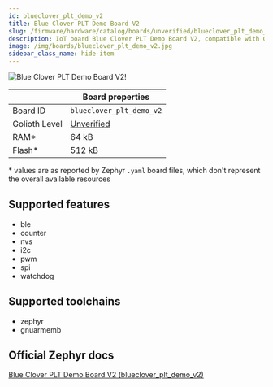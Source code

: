 ```yaml
---
id: blueclover_plt_demo_v2
title: Blue Clover PLT Demo Board V2
slug: /firmware/hardware/catalog/boards/unverified/blueclover_plt_demo_v2
description: IoT board Blue Clover PLT Demo Board V2, compatible with Golioth at unverified level.
image: /img/boards/blueclover_plt_demo_v2.jpg
sidebar_class_name: hide-item
---
```


[//]: # (This is an auto-generated file, do not edit! Changes to it will be lost upon re-generation)

![Blue Clover PLT Demo Board V2!](/img/boards/blueclover_plt_demo_v2.jpg "Blue Clover PLT Demo Board V2")

|                | Board properties     |
| -------------  | -------------------- |
| Board ID       | `blueclover_plt_demo_v2` |
| Golioth Level  | [Unverified](/firmware/hardware#unverified-boards) |
| RAM*           | 64 kB |
| Flash*         | 512 kB |

\* values are as reported by Zephyr `.yaml` board files, which don't represent the overall available resources



## Supported features

* ble
* counter
* nvs
* i2c
* pwm
* spi
* watchdog

## Supported toolchains

* zephyr
* gnuarmemb

## Official Zephyr docs

[Blue Clover PLT Demo Board V2 (blueclover_plt_demo_v2)](https://docs.zephyrproject.org/latest/boards/bcdevices/plt_demo_v2/doc/index.html)
